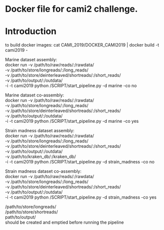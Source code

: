 # Docker file for cami2 challenge.

# Introduction 
to build docker images:
cat CAMI_2019/DOCKER_CAMI2019 | docker build  -t cami2019 -

Marine dataset assembly: \
docker run -v /path/to/raw/reads/:/rawdata/ \
-v /path/to/store/longreads/:/long_reads/ \
-v /path/to/store/deinterleaved/shortreads/:/short_reads/ \
-v /path/to/output/:/outdata/ \
-i -t cami2019 python /SCRIPT/start_pipeline.py -d marine -co no

Marine dataset co-assembly:\
docker run -v /path/to/raw/reads/:/rawdata/ \
-v /path/to/store/longreads/:/long_reads/ \
-v /path/to/store/deinterleaved/shortreads/:/short_reads/ \
-v /path/to/output/:/outdata/ \
-i -t cami2019 python /SCRIPT/start_pipeline.py -d marine -co yes

Strain madness dataset assembly:\
docker run -v /path/to/raw/reads/:/rawdata/ \
-v /path/to/store/longreads/:/long_reads/ \
-v /path/to/store/deinterleaved/shortreads/:/short_reads/ \
-v /path/to/output/:/outdata/ \
-v /path/to/kraken_db/:/kraken_db/ \
-i -t cami2019 python /SCRIPT/start_pipeline.py -d strain_madness -co no

Strain madness dataset co-assembly:\
docker run -v /path/to/raw/reads/:/rawdata/ \
-v /path/to/store/longreads/:/long_reads/ \
-v /path/to/store/deinterleaved/shortreads/:/short_reads/ \
-v /path/to/output/:/outdata/ \
-i -t cami2019 python /SCRIPT/start_pipeline.py -d strain_madness -co yes

/path/to/store/longreads/ \
/path/to/store/shortreads/ \
path/to/output/ \
should be created and emptied before running the pipeline
